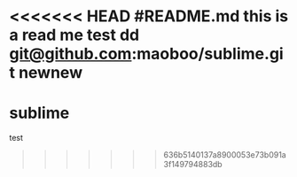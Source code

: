 <<<<<<< HEAD
#README.md
this is a read me test dd
git@github.com:maoboo/sublime.git 
newnew
=======
sublime
=======

test
>>>>>>> 636b5140137a8900053e73b091a3f149794883db
